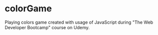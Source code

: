 # colorGame
Playing colors game created with usage of JavaScript during "The Web Developer Bootcamp" course on Udemy. 
